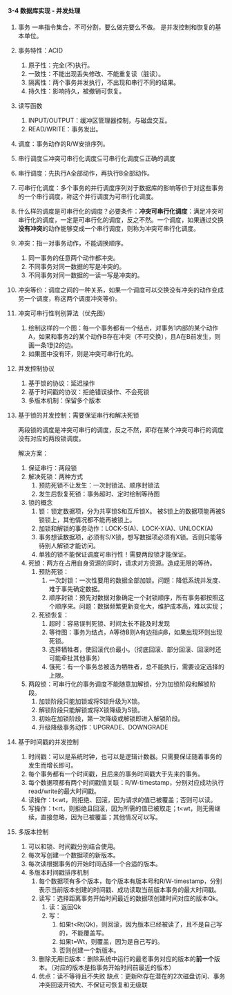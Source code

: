 #### 3-4 数据库实现 - 并发处理

1. 事务
   一串指令集合，不可分割，要么做完要么不做。
   是并发控制和恢复的基本单位。

2. 事务特性：ACID
   1. 原子性：完全(不)执行。
   2. 一致性：不能出现丢失修改、不能重复读（脏读）。
   3. 隔离性：两个事务并发执行，不出现和串行不同的结果。
   4. 持久性：影响持久，被撤销可恢复。

3. 读写函数
   1. INPUT/OUTPUT：缓冲区管理器控制，与磁盘交互。
   2. READ/WRITE：事务发出。

4. 调度：事务动作的R/W安排序列。

5. 串行调度$\subseteq$冲突可串行化调度$\subseteq$可串行化调度$\subseteq$正确的调度

6. 串行调度：先执行A全部动作，再执行B全部动作。

7. 可串行化调度：多个事务的并行调度序列对于数据库的影响等价于对这些事务的一个串行调度，称这个并行调度为可串行化调度。

8. 什么样的调度是可串行化的调度？必要条件：**冲突可串行化调度**：满足冲突可串行化的调度，一定是可串行化的调度，反之不然。一个调度，如果通过交换**没有冲突**的动作能够变成一个串行调度，则称为冲突可串行化调度。

9. 冲突：指一对事务动作，不能调换顺序。
   1. 同一事务的任意两个动作都冲突。
   2. 不同事务对同一数据的写是冲突的。
   3. 不同事务对同一数据的一读一写是冲突的。

10. 冲突等价：调度之间的一种关系，如果一个调度可以交换没有冲突的动作变成另一个调度，称这两个调度冲突等价。

11. 冲突可串行性判别算法（优先图）
    1. 绘制这样的一个图：每一个事务都有一个结点，对事务1内部的某个动作A，如果和事务2的某个动作B存在冲突（不可交换），且A在B前发生，则画一条1到2的边。
    2. 如果图中没有环，则是冲突可串行化的。

12. 并发控制协议

    1. 基于锁的协议：延迟操作
    2. 基于时间戳的协议：拒绝错误操作、不会死锁
    3. 多版本机制：保留多个版本

13. 基于锁的并发控制：需要保证串行和解决死锁

    两段锁的调度是冲突可串行的调度，反之不然，即存在某个冲突可串行的调度没有对应的两段锁调度。

    解决方案：

    1. 保证串行：两段锁
    2. 解决死锁：两种方式
       1. 预防死锁不让发生：一次封锁法、顺序封锁法
       2. 发生后恢复死锁：事务超时、定时绘制等待图
    3. 锁的概念
       1. 锁：锁定数据项，分为共享锁S和互斥锁X。
          被S锁上的数据项能再被S锁锁上，其他情况都不能再被锁上。
       2. 加锁和解锁的事务动作：LOCK-S(A)、LOCK-X(A)、UNLOCK(A)
       3. 事务想读数据项，必须有S/X锁，想写数据项必须有X锁。否则只能等待别人解锁才能访问。
       4. 单独的锁不能保证调度可串行性！需要两段锁才能保证。
    4. 死锁：两方在占用自身资源的同时，请求对方资源。造成无限的等待。
       1. 预防死锁：
          1. 一次封锁：一次性要用的数据全部加锁。问题：降低系统并发度、难于事先确定数据。
          2. 顺序封锁：预先对数据对象确定一个封锁顺序，所有事务都按照这个顺序来。问题：数据频繁更新变化大，维护成本高，难以实现；
       2. 死锁恢复：
          1. 超时：容易误判死锁、时间太长不能及时发现
          2. 等待图：事务为结点，A等待B则A有边指向B，如果出现环则出现死锁。
          3. 选择牺牲者，使回滚代价最小。（彻底回滚、部分回滚、回滚时还可能牵扯其他事务）
          4. 饿死：有一个事务总被选为牺牲者，总不能执行，需要设定选择的上限。
    5. 两段锁：可串行化的事务调度不能随意加解锁，分为加锁阶段和解锁阶段。
       1. 加锁阶段只能加锁或将S锁升级为X锁。
       2. 解锁阶段只能解锁或将X锁降级为S锁。
       3. 初始在加锁阶段，第一次降级或解锁即进入解锁阶段。
       4. 升级降级事务动作：UPGRADE、DOWNGRADE

14. 基于时间戳的并发控制

    1. 时间戳：可以是系统时钟，也可以是逻辑计数器。只需要保证随着事务的发生而增长即可。
    2. 每个事务都有一个时间戳，且后来的事务时间戳大于先来的事务。
    3. 每个数据项都有两个时间戳值关联：R/W-timestamp，分别对应成功执行read/write的最大时间戳。
    4. 读操作：t<wt，则拒绝、回滚，因为请求的值已被覆盖；否则可以读。
    5. 写操作：t<rt，则拒绝且回滚，因为所需的值已被取走；t<wt，则无需继续，直接忽略，因为已被覆盖；其他情况可以写。

15. 多版本控制

    1. 可以和锁、时间戳分别结合使用。
    2. 每次写创建一个数据项的新版本。
    3. 每次读根据事务的开始时间选择一个合适的版本。
    4. 多版本时间戳排序机制
       1. 每个数据项有多个版本，每个版本有版本号和R/W-timestamp，分别表示当前版本创建的时间戳、成功读取当前版本事务的最大时间戳。
       2. 读写：选择距离事务开始时间最近的数据项创建时间对应的版本Qk。
          1. 读：返回Qk
          2. 写：
             1. 如果t<Rt(Qk)，则回滚，因为版本已经被读了，且不是自己写的，不能覆盖写。
             2. 如果t=Wt，则覆盖，因为是自己写的。
             3. 否则创建一个新版本。
       3. 删除无用旧版本：删除系统中运行的最老事务对应的版本的**前一个**版本。（对应的版本是指事务开始时间前最近的版本）
       4. 优点：读不等待且不失败
          缺点：更新Rt存在潜在的2次磁盘访问、事务冲突回滚开销大、不保证可恢复和无级联
